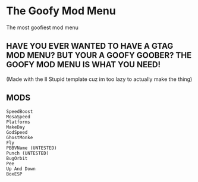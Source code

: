 # The Goofy Mod Menu
The most goofiest mod menu

## HAVE YOU EVER WANTED TO HAVE A GTAG MOD MENU? BUT YOUR A GOOFY GOOBER? THE GOOFY MOD MENU IS WHAT YOU NEED!

(Made with the II Stupid template cuz im too lazy to actually make the thing)

## MODS

	SpeedBoost
	MosaSpeed
	Platforms
	MakeDay
	GodSpeed
	GhostMonke
	Fly
	PBBVName (UNTESTED)
	Punch (UNTESTED)
	BugOrbit
	Pee
	Up And Down
	BoxESP

